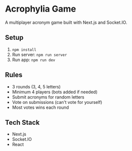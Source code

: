 # Acrophylia Game

A multiplayer acronym game built with Next.js and Socket.IO.

## Setup
1. `npm install`
2. Run server: `npm run server`
3. Run app: `npm run dev`

## Rules
- 3 rounds (3, 4, 5 letters)
- Minimum 4 players (bots added if needed)
- Submit acronyms for random letters
- Vote on submissions (can't vote for yourself)
- Most votes wins each round

## Tech Stack
- Next.js
- Socket.IO
- React